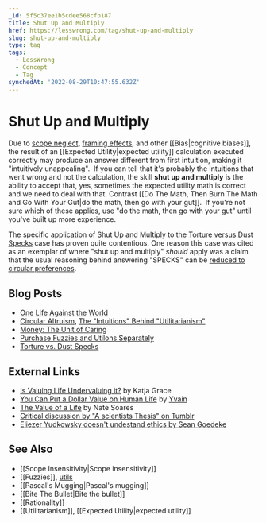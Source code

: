 ```yaml
---
_id: 5f5c37ee1b5cdee568cfb187
title: Shut Up and Multiply
href: https://lesswrong.com/tag/shut-up-and-multiply
slug: shut-up-and-multiply
type: tag
tags:
  - LessWrong
  - Concept
  - Tag
synchedAt: '2022-08-29T10:47:55.632Z'
---
```


# Shut Up and Multiply

Due to [scope neglect](https://wiki.lesswrong.com/wiki/scope_neglect), [framing effects](https://en.wikipedia.org/wiki/Framing_effect_(psychology)), and other [[Bias|cognitive biases]], the result of an [[Expected Utility|expected utility]] calculation executed correctly may produce an answer different from first intuition, making it "intuitively unappealing".  If you can tell that it's probably the intuitions that went wrong and not the calculation, the skill **shut up and multiply** is the ability to accept that, yes, sometimes the expected utility math is correct and we need to deal with that. Contrast [[Do The Math, Then Burn The Math and Go With Your Gut|do the math, then go with your gut]].  If you're not sure which of these applies, use "do the math, then go with your gut" until you've built up more experience.

The specific application of Shut Up and Multiply to the [Torture versus Dust Specks](http://lesswrong.com/lw/kn/torture_vs_dust_specks/) case has proven quite contentious. One reason this case was cited as an exemplar of where "shut up and multiply" *should* apply was a claim that the usual reasoning behind answering "SPECKS" can be [reduced to circular preferences](https://www.lesswrong.com/posts/4ZzefKQwAtMo5yp99/circular-altruism).

## Blog Posts

- [One Life Against the World](http://lesswrong.com/lw/hx/one_life_against_the_world/)
- [Circular Altruism](http://lesswrong.com/lw/n3/circular_altruism/), [The "Intuitions" Behind "Utilitarianism"](http://lesswrong.com/lw/n9/the_intuitions_behind_utilitarianism/)
- [Money: The Unit of Caring](http://lesswrong.com/lw/65/money_the_unit_of_caring/)
- [Purchase Fuzzies and Utilons Separately](http://lesswrong.com/lw/6z/purchase_fuzzies_and_utilons_separately/)
- [Torture vs. Dust Specks](http://lesswrong.com/lw/kn/torture_vs_dust_specks/)

## External Links

- [Is Valuing Life Undervaluing it?](http://meteuphoric.wordpress.com/2008/08/17/is-valuing-life-undervaluing-it/) by Katja Grace
- [You Can Put a Dollar Value on Human Life](http://squid314.livejournal.com/260949.html) by [Yvain](https://wiki.lesswrong.com/wiki/Yvain)
- [The Value of a Life](http://mindingourway.com/the-value-of-a-life/) by Nate Soares
- [Critical discussion by "A scientists Thesis" on Tumblr](http://scientiststhesis.tumblr.com/post/108268823040/stormingtheivory-scientiststhesis)
- [Eliezer Yudkowsky doesn't undestand ethics by Sean Goedeke](https://kierkeguardians.wordpress.com/2013/09/02/eliezer-yudkowsky-doesnt-understand-ethics/comment-page-1/)

## See Also

- [[Scope Insensitivity|Scope insensitivity]]
- [[Fuzzies]], [utils](https://wiki.lesswrong.com/wiki/utils)
- [[Pascal's Mugging|Pascal's mugging]]
- [[Bite The Bullet|Bite the bullet]]
- [[Rationality]]
- [[Utilitarianism]], [[Expected Utility|expected utility]]
